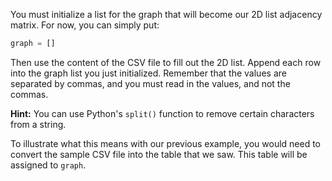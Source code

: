 <!-- title={fileReader()} -->

<!-- concepts={File Input Output, Parsing CSV Files, 2D Lists} -->

<!--badges={Python:15,Algorithms:30}-->

You must initialize a list for the graph that will become our 2D list adjacency matrix. For now, you can simply put:

```Python
graph = []
```

Then use the content of the CSV file to fill out the 2D list. Append each row into the graph list you just initialized. Remember that the values are separated by commas, and you must read in the values, and not the commas.

**Hint:** You can use Python's `split()` function to remove certain characters from a string.

To illustrate what this means with our previous example, you would need to convert the sample CSV file into the table that we saw. This table will be assigned to `graph`.

